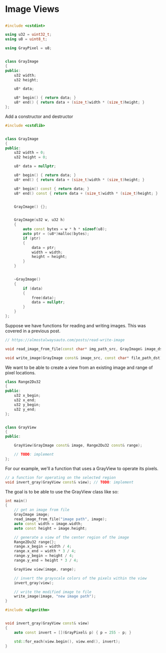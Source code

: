 # Image Views
## 


```cpp
#include <cstdint>

using u32 = uint32_t;
using u8 = uint8_t;

using GrayPixel = u8;


class GrayImage
{
public:
    u32 width;
    u32 height;

    u8* data;

    u8* begin() { return data; }
    u8* end() { return data + (size_t)width * (size_t)height; }
};
```

Add a constructor and destructor

```cpp
#include <cstdlib>


class GrayImage
{
public:
    u32 width = 0;
    u32 height = 0;

    u8* data = nullptr;

    u8* begin() { return data; }
    u8* end() { return data + (size_t)width * (size_t)height; }

    u8* begin() const { return data; }
    u8* end() const { return data + (size_t)width * (size_t)height; }


    GrayImage() {};


    GrayImage(u32 w, u32 h)
    {
        auto const bytes = w * h * sizeof(u8);
        auto ptr = (u8*)malloc(bytes);
        if (ptr)
        {
            data = ptr;
            width = width;
            height = height;
        }
    }


    ~GrayImage()
    {
        if (data)
        {
            free(data);
            data = nullptr;
        }
    }
};
```

Suppose we have functions for reading and writing images.  This was covered in a previous post.

```cpp
// https://almostalwaysauto.com/posts/read-write-image

void read_image_from_file(const char* img_path_src, GrayImage& image_dst);

void write_image(GrayImage const& image_src, const char* file_path_dst);
```

We want to be able to create a view from an existing image and range of pixel locations.

```cpp
class Range2Du32
{
public:
    u32 x_begin;
    u32 x_end;
    u32 y_begin;
    u32 y_end;
};


class GrayView
{
public:

    GrayView(GrayImage const& image, Range2Du32 const& range);

    // TODO: implement
};
```

For our example, we'll a function that uses a GrayView to operate its pixels.

```cpp
// a function for operating on the selected region
void invert_gray(GrayView const& view); // TODO: implement
```

The goal is to be able to use the GrayView class like so:

```cpp
int main()
{
    // get an image from file
    GrayImage image;
    read_image_from_file("image path", image);
    auto const width = image.width;
    auto const height = image.height;

    // generate a view of the center region of the image
    Range2Du32 range{};
    range.x_begin = width / 4;
    range.x_end = width * 3 / 4;
    range.y_begin = height / 4;
    range.y_end = height * 3 / 4;

    GrayView view(image, range);

    // invert the grayscale colors of the pixels within the view
    invert_gray(view);

    // write the modified image to file
    write_image(image, "new image path");
}
```


```cpp
#include <algorithm>


void invert_gray(GrayView const& view)
{
    auto const invert = [](GrayPixel& p) { p = 255 - p; }

    std::for_each(view.begin(), view.end(), invert);
}
```